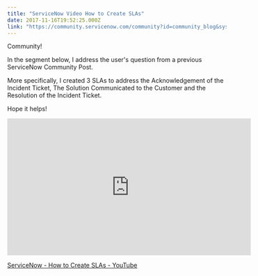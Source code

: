 ```yaml
---
title: "ServiceNow Video How to Create SLAs"
date: 2017-11-16T19:52:25.000Z
link: "https://community.servicenow.com/community?id=community_blog&sys_id=adada2a9dbd0dbc01dcaf3231f961998"
---
```

<p>Community!</p><p></p><p>In the segment below, I address the user's question from a previous ServiceNow Community Post.</p><p></p><p>More specifically, I created 3 SLAs to address the Acknowledgement of the Incident Ticket, The Solution Communicated to the Customer and the Resolution of the Incident Ticket.</p><p></p><p>Hope it helps!</p><p><iframe frameborder="0" height="315" src="https://www.youtube.com/embed/1_T2VtFbldQ" width="560">
</iframe></p><p><a href="https://www.youtube.com/watch?v=1_T2VtFbldQ&amp;t=3s" title="https://www.youtube.com/watch?v=1_T2VtFbldQ&amp;t=3s">ServiceNow - How to Create SLAs - YouTube</a></p>